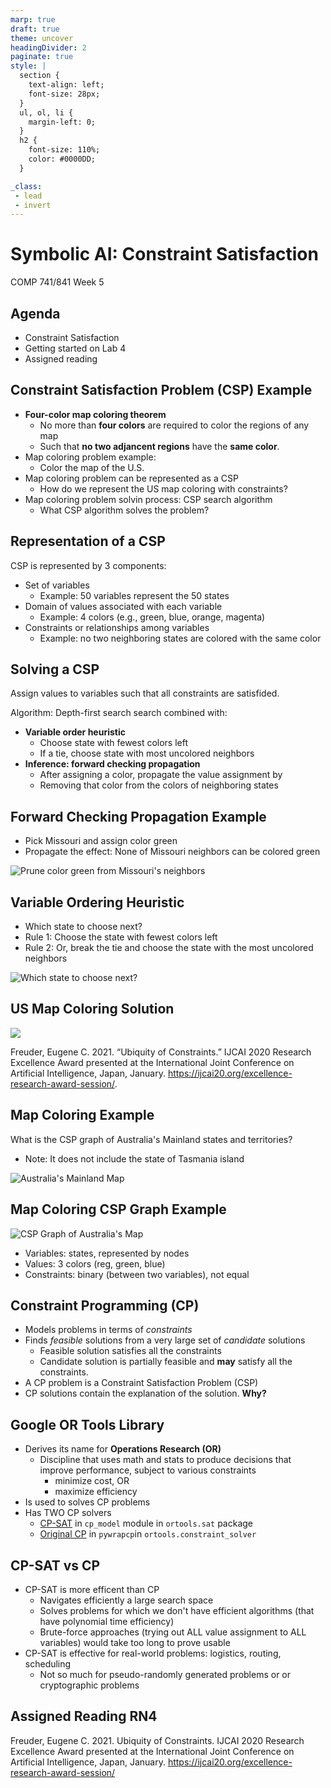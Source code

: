 ```yaml
---
marp: true
draft: true
theme: uncover
headingDivider: 2
paginate: true
style: |
  section {
    text-align: left;
    font-size: 28px;
  }
  ul, ol, li {
    margin-left: 0;
  }
  h2 {
    font-size: 110%;
    color: #0000DD;
  }

_class:
 - lead
 - invert
---
```


# Symbolic AI: Constraint Satisfaction
COMP 741/841 Week 5

## Agenda
- Constraint Satisfaction
- Getting started on Lab 4
- Assigned reading

## Constraint Satisfaction Problem (CSP) Example
- **Four-color map coloring theorem**
    - No more than **four colors** are required to color the regions of any map
    - Such that **no two adjancent regions** have the **same color**. 
- Map coloring problem example:
    - Color the map of the U.S.
- Map coloring problem can be represented as a CSP
    - How do we represent the US map coloring with constraints? 
- Map coloring problem solvin process: CSP search algorithm
    - What CSP algorithm solves the problem?

## Representation of a CSP
CSP is represented by 3 components:
- Set of variables
    - Example: 50 variables represent the 50 states 
- Domain of values associated with each variable
    - Example: 4 colors (e.g., green, blue, orange, magenta)
- Constraints or relationships among variables
    - Example: no two neighboring states are colored with the same color

## Solving a CSP
Assign values to variables such that all constraints are satisfided.

Algorithm: Depth-first search search combined with:
- **Variable order heuristic**
    - Choose state with fewest colors left
    - If a tie, choose state with most uncolored neighbors
- **Inference: forward checking propagation**
    - After assigning a color, propagate the value assignment by
    - Removing that color from the colors of neighboring states

## Forward Checking Propagation Example
- Pick Missouri and assign color green
- Propagate the effect: None of Missouri neighbors can be colored green

![](us-map-arc-consistency.png "Prune color green from Missouri's neighbors")

## Variable Ordering Heuristic
- Which state to choose next? 
- Rule 1: Choose the state with fewest colors left
- Rule 2: Or, break the tie and choose the state with 
the most uncolored neighbors

![](us-map-variable-ordering.png "Which state to choose next?")

## US Map Coloring Solution

![](us-map-coloring-solution-small.png "")
        
Freuder, Eugene C. 2021. “Ubiquity of Constraints.” IJCAI 2020 Research Excellence Award presented at the International Joint Conference on Artificial Intelligence, Japan, January. https://ijcai20.org/excellence-research-award-session/.

## Map Coloring Example
What is the CSP graph of Australia's Mainland states and territories? 
- Note: It does not include the state of Tasmania island

![](australia-map.png "Australia's Mainland Map")

## Map Coloring CSP Graph Example

![](australia-map-graph.png "CSP Graph of Australia's Map")

- Variables: states, represented by nodes
- Values: 3 colors (reg, green, blue)
- Constraints: binary (between two variables), not equal

## Constraint Programming (CP)
- Models problems in terms of *constraints*
- Finds *feasible* solutions from a very large set of *candidate* solutions
    - Feasible solution satisfies all the constraints
    - Candidate solution is partially feasible and **may** satisfy all the constraints.
- A CP problem is a Constraint Satisfaction Problem (CSP)
- CP solutions contain the explanation of the solution. **Why?**

## Google OR Tools Library
- Derives its name for **Operations Research (OR)** 
    - Discipline that uses math and stats to produce decisions that improve performance, subject to various constraints
        - minimize cost, OR
        - maximize efficiency
- Is used to solves CP problems
- Has TWO CP solvers
    - [CP-SAT](https://developers.google.com/optimization/cp/cp_solver) in `cp_model` module in `ortools.sat` package
    - [Original CP](https://developers.google.com/optimization/cp/original_cp_solver) in `pywrapcp`in `ortools.constraint_solver`

## CP-SAT vs CP
- CP-SAT is more efficent than CP
    - Navigates efficiently a large search space
    - Solves problems for which we don't have efficient algorithms (that have polynomial time efficiency)
    - Brute-force approaches (trying out ALL value assignment to ALL variables) would take too long to prove usable
- CP-SAT is effective for real-world problems: logistics, routing, scheduling
    - Not so much for pseudo-randomly generated problems or  or cryptographic problems

## Assigned Reading RN4

Freuder, Eugene C. 2021. Ubiquity of Constraints. IJCAI 2020 Research Excellence Award presented at the International Joint Conference on Artificial Intelligence, Japan, January. https://ijcai20.org/excellence-research-award-session/

